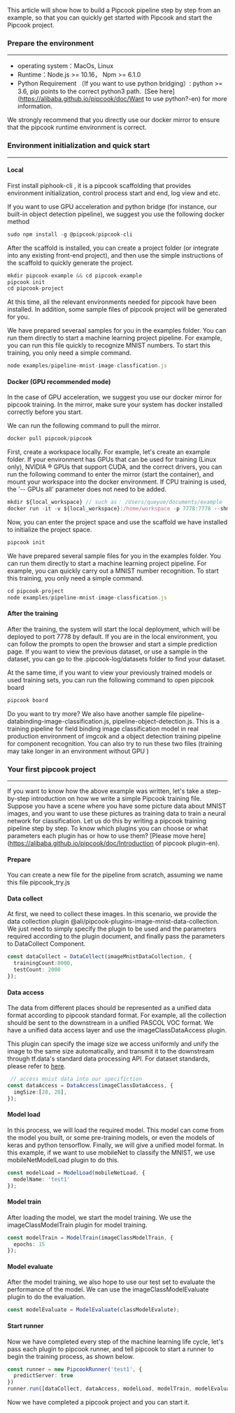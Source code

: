 This article will show how to build a Pipcook pipeline step by step from an example, so that you can quickly get started with Pipcook and start the Pipcook project.

<a name="wvxFK"></a>
### Prepare the environment

---


- operating system：MacOs, Linux
- Runtime：Node.js >= 10.16， Npm >= 6.1.0
- Python Requirement （If you want to use python bridging）: python >= 3.6, pip points to the correct python3 path.  [See here](https://alibaba.github.io/pipcook/doc/Want to use python?-en) for more information.

We strongly recommend that you directly use our docker mirror to ensure that the pipcook runtime environment is correct.

<a name="KKc8r"></a>
### Environment initialization and quick start

---

<a name="PEMXT"></a>
#### Local

First install piphook-cli , it is a pipcook scaffolding that provides environment initialization, control process start and end, log view and etc.

If you want to use GPU acceleration  and python bridge (for instance, our built-in object detection pipeline), we suggest you use the following docker method

```typescript
sudo npm install -g @pipcook/pipcook-cli
```

After the scaffold is installed, you can create a project folder (or integrate into any existing front-end project), and then use the simple instructions of the scaffold to quickly generate the project.

```typescript
mkdir pipcook-example && cd pipcook-example
pipcook init
cd pipcook-project
```

At this time, all the relevant environments needed for pipcook have been installed. In addition, some sample files of pipcook project will be generated for you.

We have prepared severaal samples for you in the examples folder. You can run them directly to start a machine learning project pipeline. For example, you can run this file quickly to recognize MNIST  numbers. To start this training, you only need a simple command.

```typescript
node examples/pipeline-mnist-image-classfication.js
```

<a name="BLMFh"></a>
#### Docker  (GPU recommended mode)

In the case of GPU acceleration, we suggest you use our docker mirror for pipcook training. In the mirror, make sure your system has docker installed correctly before you start.

We can run the following command to pull the mirror.

```typescript
docker pull pipcook/pipcook
```

First, create a workspace locally. For example, let's create an example folder. If your environment has GPUs that can be used for training (Linux only), NVIDIA ® GPUs that support CUDA, and the correct drivers, you can run the following command to enter the mirror (start the container), and mount your workspace into the docker environment. If CPU training is used, the '-- GPUs all' parameter does not need to be added.

```typescript
mkdir ${local_workspace} // such as： /Users/queyue/documents/example
docker run -it -v ${local_workspace}:/home/workspace -p 7778:7778 --shm-size=1g --gpus all pipcook/pipcook /bin/bash
```

Now, you can enter the project space and use the scaffold we have installed to initialize the project space.

```typescript
pipcook init
```

We have prepared several sample files for you in the examples folder. You can run them directly to start a machine learning project pipeline. For example, you can quickly carry out a MNIST  number recognition. To start this training, you only need a simple command.

```typescript
cd pipcook-project
node examples/pipeline-mnist-image-classfication.js
```


<a name="m3sMv"></a>
#### After the training
After the training, the system will start the local deployment, which will be deployed to port 7778 by default. If you are in the local environment, you can follow the prompts to open the browser and start a simple prediction page. If you want to view the previous dataset, or use a sample in the dataset, you can go to the .pipcook-log/datasets folder to find your dataset.

At the same time, if you want to view your previously trained models or used training sets, you can run the following command to open pipcook board

```typescript
pipcook board
```

Do you want to try more? We also have another sample file pipeline-databinding-image-classification.js, pipeline-object-detection.js. This is a training pipeline for field binding image classification model in real production environment of imgcok and a object detection training pipeline for component recognition. You can also try to run these two files (training may take longer in an environment without GPU )

<a name="1SeMS"></a>
### Your first pipcook project

---

If you want to know how the above example was written, let's take a step-by-step introduction on how we write a simple Pipcook training file. Suppose you have a scene where you have some picture data about MNIST  images, and you want to use these pictures as training data to train a neural network for classification. Let us do this by writing a pipcook training pipeline step by step. To know which plugins you can choose or what parameters each plugin has or how to use them? [Please move here](https://alibaba.github.io/pipcook/doc/Introduction of pipcook plugin-en).

<a name="lLXG5"></a>
#### Prepare

You can create a new file for the pipeline from scratch, assuming we name this file pipcook_try.js

<a name="94FTH"></a>
#### Data collect

At first, we need to collect these  images. In this scenario, we provide the data collection plugin @ali/pipcook-plugins-image-mnist-data-collection. We just need to simply specify the plugin to be used and the parameters required according to the plugin document, and finally pass the parameters to DataCollect Component.

```typescript
const dataCollect = DataCollect(imageMnistDataCollection, {
  trainingCount:8000,
  testCount: 2000
});
```

<a name="qFI64"></a>
#### Data access
The data from different places should be represented as a unified data format according to pipcook standard format. For example,  all the collection should be sent to the downstream in a unified  PASCOL VOC format. We have a unified data access layer and use the imageClassDataAccess plugin.

This plugin can specify the image size we access uniformly and  unify the image to the same size automatically, and transmit it to the downstream through tf.data's standard data processing API. For dataset standards, please refer to [here](https://github.com/alibaba/pipcook/wiki/%E6%95%B0%E6%8D%AE%E9%9B%86).

```typescript
 // access mnist data into our specifiction
const dataAccess = DataAccess(imageClassDataAccess, {
  imgSize:[28, 28],
});
```

<a name="5NRhP"></a>
#### Model load

In this process, we will load the required model. This model can come from the model you built, or some pre-training models, or even the models of keras and python tensorflow. Finally, we will give a unified model format. In this example, if we want to use mobileNet to classify the MNIST, we use mobileNetModelLoad plugin to do this.

```typescript
const modelLoad = ModelLoad(mobileNetLoad, {
  modelName: 'test1'
});
```

<a name="E2W4h"></a>
#### Model train
After loading the model, we start the model training. We use the imageClassModelTrain plugin for model training.

```typescript
const modelTrain = ModelTrain(imageClassModelTrain, {
  epochs: 15
});
```

<a name="kZA0G"></a>
#### Model evaluate

After the model training, we also hope to use our test set to evaluate the performance of the model. We can use the imageClassModelEvaluate plugin to do the evaluation.

```typescript
const modelEvaluate = ModelEvaluate(classModelEvalute);
```

<a name="GFyfS"></a>
#### Start runner

Now we have completed every step of the machine learning life cycle, let's pass each plugin to pipcook runner, and tell pipcook to start a runner to begin the training process, as shown below.

```typescript
const runner = new PipcookRunner('test1', {
  predictServer: true
})
runner.run([dataCollect, dataAccess, modelLoad, modelTrain, modelEvaluate])
```

Now we have completed a pipcook project and you can start it.

